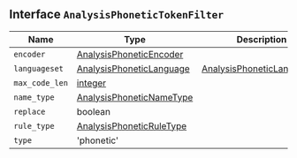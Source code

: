 ## Interface `AnalysisPhoneticTokenFilter`

| Name | Type | Description |
| - | - | - |
| `encoder` | [AnalysisPhoneticEncoder](./AnalysisPhoneticEncoder.md) | &nbsp; |
| `languageset` | [AnalysisPhoneticLanguage](./AnalysisPhoneticLanguage.md) | [AnalysisPhoneticLanguage](./AnalysisPhoneticLanguage.md)[] | &nbsp; |
| `max_code_len` | [integer](./integer.md) | &nbsp; |
| `name_type` | [AnalysisPhoneticNameType](./AnalysisPhoneticNameType.md) | &nbsp; |
| `replace` | boolean | &nbsp; |
| `rule_type` | [AnalysisPhoneticRuleType](./AnalysisPhoneticRuleType.md) | &nbsp; |
| `type` | 'phonetic' | &nbsp; |
